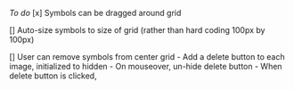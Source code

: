 *To do*
[x] Symbols can be dragged around grid

[] Auto-size symbols to size of grid (rather than hard coding 100px by 100px)

[] User can remove symbols from center grid
    - Add a delete button to each image, initialized to hidden
    - On mouseover, un-hide delete button
    - When delete button is clicked, 

